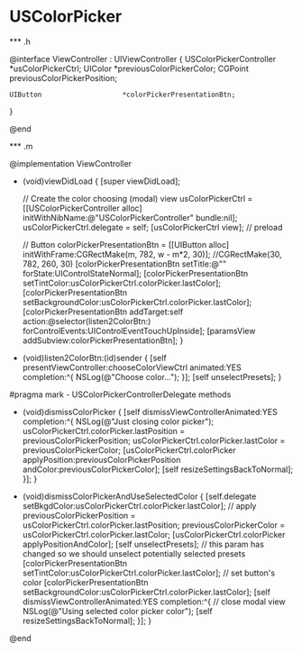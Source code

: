 # USColorPicker

*** .h

@interface ViewController : UIViewController <USColorPickerControllerDelegate> {
    USColorPickerController     *usColorPickerCtrl;
    UIColor                     *previousColorPickerColor;
    CGPoint                     previousColorPickerPosition;

    UIButton					*colorPickerPresentationBtn;
}

@end


*** .m

@implementation ViewController

- (void)viewDidLoad
{
    [super viewDidLoad];
    
	// Create the color choosing (modal) view
	usColorPickerCtrl = [[USColorPickerController alloc] initWithNibName:@"USColorPickerController" bundle:nil];
	usColorPickerCtrl.delegate = self;
	[usColorPickerCtrl view]; // preload

	// Button
    colorPickerPresentationBtn = [[UIButton alloc] initWithFrame:CGRectMake(m, 782, w - m*2, 30)]; //CGRectMake(30, 782, 260, 30)
    [colorPickerPresentationBtn setTitle:@"" forState:UIControlStateNormal];
    [colorPickerPresentationBtn setTintColor:usColorPickerCtrl.colorPicker.lastColor];
    [colorPickerPresentationBtn setBackgroundColor:usColorPickerCtrl.colorPicker.lastColor];
    [colorPickerPresentationBtn addTarget:self action:@selector(listen2ColorBtn:) forControlEvents:UIControlEventTouchUpInside];
    [paramsView addSubview:colorPickerPresentationBtn];
}

- (void)listen2ColorBtn:(id)sender
{
    [self presentViewController:chooseColorViewCtrl animated:YES completion:^{
        NSLog(@"Choose color...");
    }];
    [self unselectPresets];
}

#pragma mark - USColorPickerControllerDelegate methods

- (void)dismissColorPicker
{
    [self dismissViewControllerAnimated:YES completion:^{
        NSLog(@"Just closing color picker");
        usColorPickerCtrl.colorPicker.lastPosition = previousColorPickerPosition;
        usColorPickerCtrl.colorPicker.lastColor = previousColorPickerColor;
        [usColorPickerCtrl.colorPicker applyPosition:previousColorPickerPosition andColor:previousColorPickerColor];
        [self resizeSettingsBackToNormal];
    }];
}

- (void)dismissColorPickerAndUseSelectedColor
{
    [self.delegate setBkgdColor:usColorPickerCtrl.colorPicker.lastColor]; // apply
    previousColorPickerPosition = usColorPickerCtrl.colorPicker.lastPosition;
    previousColorPickerColor = usColorPickerCtrl.colorPicker.lastColor;
    [usColorPickerCtrl.colorPicker applyPositionAndColor];
    [self unselectPresets]; // this param has changed so we should unselect potentially selected presets
    [colorPickerPresentationBtn setTintColor:usColorPickerCtrl.colorPicker.lastColor]; // set button's color
    [colorPickerPresentationBtn setBackgroundColor:usColorPickerCtrl.colorPicker.lastColor];
    [self dismissViewControllerAnimated:YES completion:^{ // close modal view
        NSLog(@"Using selected color picker color");
        [self resizeSettingsBackToNormal];
    }];
}

@end